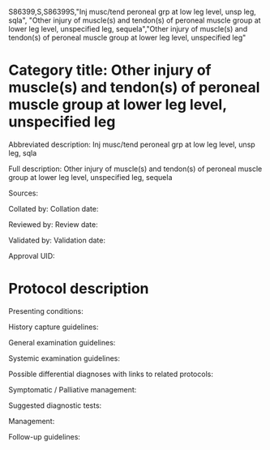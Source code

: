 S86399,S,S86399S,"Inj musc/tend peroneal grp at low leg level, unsp leg, sqla", "Other injury of muscle(s) and tendon(s) of peroneal muscle group at lower leg level, unspecified leg, sequela","Other injury of muscle(s) and tendon(s) of peroneal muscle group at lower leg level, unspecified leg"
# Category title: Other injury of muscle(s) and tendon(s) of peroneal muscle group at lower leg level, unspecified leg

Abbreviated description: Inj musc/tend peroneal grp at low leg level, unsp leg, sqla

Full description: Other injury of muscle(s) and tendon(s) of peroneal muscle group at lower leg level, unspecified leg, sequela

Sources:

Collated by:
Collation date:

Reviewed by:
Review date:

Validated by:
Validation date:

Approval UID:

# Protocol description

Presenting conditions:

History capture guidelines:

General examination guidelines:

Systemic examination guidelines:

Possible differential diagnoses with links to related protocols:

Symptomatic / Palliative management:

Suggested diagnostic tests:

Management:

Follow-up guidelines:
